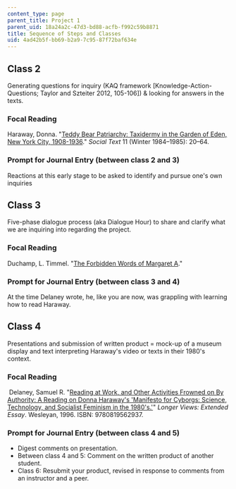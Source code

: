```yaml
---
content_type: page
parent_title: Project 1
parent_uid: 18a24a2c-47d3-bd88-acfb-f992c59b8871
title: Sequence of Steps and Classes
uid: 4ad42b5f-bb69-b2a9-7c95-87f72baf634e
---
```


Class 2
-------

Generating questions for inquiry (KAQ framework \[Knowledge-Action-Questions; Taylor and Szteiter 2012, 105-106\]) & looking for answers in the texts.

### Focal Reading

Haraway, Donna. "[Teddy Bear Patriarchy: Taxidermy in the Garden of Eden, New York City, 1908-1936](https://www.jstor.org/stable/466593?seq=1#page_scan_tab_contents)." _Social Text_ 11 (Winter 1984–1985): 20–64. 

### Prompt for Journal Entry (between class 2 and 3)

Reactions at this early stage to be asked to identify and pursue one's own inquiries

Class 3
-------

Five-phase dialogue process (aka Dialogue Hour) to share and clarify what we are inquiring into regarding the project. 

### Focal Reading

Duchamp, L. Timmel. "[The Forbidden Words of Margaret A](http://ltimmelduchamp.com/stories/margaret.pdf)." 

### Prompt for Journal Entry (between class 3 and 4)

At the time Delaney wrote, he, like you are now, was grappling with learning how to read Haraway.

Class 4
-------

Presentations and submission of written product = mock-up of a museum display and text interpreting Haraway's video or texts in their 1980's context.

### Focal Reading

 Delaney, Samuel R. "[Reading at Work, and Other Activities Frowned on By Authority: A Reading on Donna Haraway's 'Manifesto for Cyborgs: Science, Technology, and Socialist Feminism in the 1980's.'](https://muse.jhu.edu/chapter/36525)" _Longer Views: Extended Essay_. Wesleyan, 1996. ISBN: 9780819562937.

### Prompt for Journal Entry (between class 4 and 5)

*   Digest comments on presentation.
*   Between class 4 and 5: Comment on the written product of another student.
*   Class 6: Resubmit your product, revised in response to comments from an instructor and a peer.